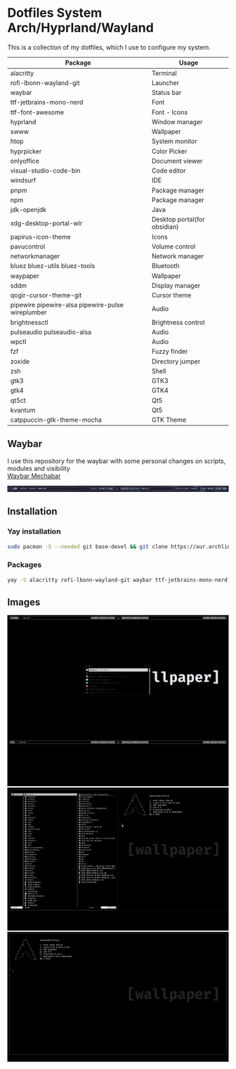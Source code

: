 # Dotfiles System Arch/Hyprland/Wayland

This is a collection of my dotfiles, which I use to configure my system.

| Package                                           | Usage                        |
| ------------------------------------------------- | ---------------------------- |
| alacritty                                         | Terminal                     |
| rofi-lbonn-wayland-git                            | Launcher                     |
| waybar                                            | Status bar                   |
| ttf-jetbrains-mono-nerd                           | Font                         |
| ttf-font-awesome                                  | Font - Icons                 |
| hyprland                                          | Window manager               |
| swww                                              | Wallpaper                    |
| htop                                              | System monitor               |
| hyprpicker                                        | Color Picker                 |
| onlyoffice                                        | Document viewer              |
| visual-studio-code-bin                            | Code editor                  |
| windsurf                                          | IDE                          |
| pnpm                                              | Package manager              |
| npm                                               | Package manager              |
| jdk-openjdk                                       | Java                         |
| xdg-desktop-portal-wlr                            | Desktop portal(for obsidian) |
| papirus-icon-theme                                | Icons                        |
| pavucontrol                                       | Volume control               |
| networkmanager                                    | Network manager              |
| bluez bluez-utils bluez-tools                     | Bluetooth                    |
| waypaper                                          | Wallpaper                    |
| sddm                                              | Display manager              |
| qogir-cursor-theme-git                            | Cursor theme                 |
| pipewire pipewire-alsa pipewire-pulse wireplumber | Audio                        |
| brightnessctl                                     | Brightness control           |
| pulseaudio pulseaudio-alsa                        | Audio                        |
| wpctl                                             | Audio                        |
| fzf                                               | Fuzzy finder                 |
| zoxide                                            | Directory jumper             |
| zsh                                               | Shell                        |
| gtk3                                              | GTK3                         |
| gtk4                                              | GTK4                         |
| qt5ct                                             | Qt5                          |
| kvantum                                           | Qt5                          |
| catppuccin-gtk-theme-mocha                        | GTK Theme                    |

## Waybar

I use this repository for the waybar with some personal changes on scripts, modules and visibility<br>
[Waybar Mechabar](https://github.com/sejjy/mechabar)

![alt text](./Images_for_git/waybar.png)

## Installation

### Yay installation

```bash
sudo pacman -S --needed git base-devel && git clone https://aur.archlinux.org/yay-bin.git && cd yay-bin && makepkg -si

```

### Packages

```bash
yay -S alacritty rofi-lbonn-wayland-git waybar ttf-jetbrains-mono-nerd hyprland swww htop hyprpicker onlyoffice visual-studio-code-bin windsurf pnpm npm jdk-openjdk xdg-desktop-portal-wlr ttf-font-awesome papirus-icon-theme pavucontrol networkmanager bluez bluez-utils bluez-tools waypaper sddm qogir-cursor-theme-git pipewire pipewire-alsa pipewire-pulse wireplumber brightnessctl pulseaudio pulseaudio-alsa wpctl fzf zoxide zsh gtk3 gtk4 qt5ct kvantum catppuccin-gtk-theme-mocha

```

## Images

![rofi and waybar](./Images_for_git/image-0.png)
![rofi and waybar](./Images_for_git/image-1.png)
![rofi and waybar](./Images_for_git/image-2.png)
